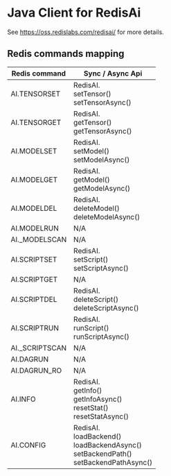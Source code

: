 # Java Client for RedisAi 
See https://oss.redislabs.com/redisai/ for more details.

## Redis commands mapping
Redis command|Sync / Async Api|
| --- | --- |
AI.TENSORSET | RedisAI.<br/>setTensor()<br/>setTensorAsync() |
AI.TENSORGET | RedisAI.<br/>getTensor()<br/>getTensorAsync() |
AI.MODELSET | RedisAI.<br/>setModel()<br/>setModelAsync() |
AI.MODELGET | RedisAI.<br/>getModel()<br/>getModelAsync() |
AI.MODELDEL | RedisAI.<br/>deleteModel()<br/>deleteModelAsync() |
AI.MODELRUN | N/A |
AI._MODELSCAN | N/A |
AI.SCRIPTSET | RedisAI.<br/>setScript()<br/>setScriptAsync() |
AI.SCRIPTGET | N/A |
AI.SCRIPTDEL | RedisAI.<br/>deleteScript()<br/>deleteScriptAsync() |
AI.SCRIPTRUN | RedisAI.<br/>runScript()<br/>runScriptAsync() |
AI._SCRIPTSCAN | N/A |
AI.DAGRUN | N/A |
AI.DAGRUN_RO | N/A |
AI.INFO | RedisAI.<br/>getInfo()<br/>getInfoAsync()<br/>resetStat()<br/>resetStatAsync() |
AI.CONFIG | RedisAI.<br/>loadBackend()<br/>loadBackendAsync()<br/>setBackendPath()<br/>setBackendPathAsync() |
